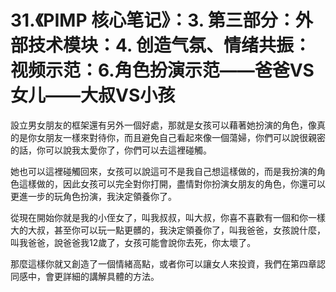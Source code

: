 # 31.《PIMP 核心笔记》：3. 第三部分：外部技术模块：4. 创造气氛、情绪共振：视频示范：6.角色扮演示范——爸爸VS女儿——大叔VS小孩

設立男女朋友的框架還有另外一個好處，那就是女孩可以藉著她扮演的角色，像真的是你女朋友一樣來對待你，而且避免自己看起來像一個蕩婦，你們可以說很親密的話，你可以說我太愛你了，你們可以去這裡碰觸。

她也可以這裡碰觸回來，女孩可以說這可不是我自己想這樣做的，而是我扮演的角色這樣做的，因此女孩可以完全對你打開，盡情對你扮演女朋友的角色，你還可以更進一步的玩角色扮演，我決定領養你了。

從現在開始你就是我的小侄女了，叫我叔叔，叫大叔，你喜不喜歡有一個和你一樣大的大叔，甚至你可以玩一點更髒的，我決定領養你了，叫我爸爸，女孩說什麼，叫我爸爸，說爸爸我12歲了，女孩可能會說你去死，你太壞了。

那麼這樣你就又創造了一個情緒高點，或者你可以讓女人來投資，我們在第四章認同感中，會更詳細的講解具體的方法。